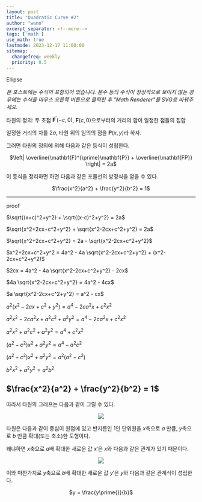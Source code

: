 ```yaml
---
layout: post
title: "Quadratic Curve #2"
author: "wano"
excerpt_separator: <!--more-->
tags: ['math']
use_math: true
lastmode: 2023-12-17 11:00:00
sitemap:
  changefreq: weekly
  priority: 0.5
---
```


Ellipse <!--more-->

*본 포스트에는 수식이 포함되어 있습니다. 분수 등의 수식이 정상적으로 보이지 않는 경우에는 수식을 마우스 오른쪽 버튼으로 클릭한 후 "Math Renderer"를 SVG로 바꿔주세요.*

타원의 정의: 두 초점 $\mathbf{F}^{\prime}(-c,0)$, $\mathbf{F}(c,0)$으로부터의 거리의 합이 일정한 점들의 집합

일정한 거리의 차를 $2a$, 타원 위의 임의의 점을 $\mathbf{P}(x,y)$라 하자.

그러면 타원의 정의에 의해 다음과 같은 등식이 성립한다.

<p style="text-align: center;">$\left| \overline{\mathbf{F}^{\prime}\mathbf{P}} + \overline{\mathbf{FP}} \right| = 2a$</p>

이 등식을 정리하면 하면 다음과 같은 포물선의 방정식을 얻을 수 있다.

<p style="text-align: center;">$\frac{x^2}{a^2} + \frac{y^2}{b^2} = 1$</p>

---
proof

$\sqrt{(x+c)^2+y^2} + \sqrt{(x-c)^2+y^2} = 2a$

$\sqrt{x^2+2cx+c^2+y^2} + \sqrt{x^2-2cx+c^2+y^2} = 2a$

$\sqrt{x^2+2cx+c^2+y^2} = 2a - \sqrt{x^2-2cx+c^2+y^2}$

$x^2+2cx+c^2+y^2 = 4a^2 - 4a \sqrt{x^2-2cx+c^2+y^2} + (x^2-2cx+c^2+y^2)$

$2cx = 4a^2 - 4a \sqrt{x^2-2cx+c^2+y^2} - 2cx$

$4a \sqrt{x^2-2cx+c^2+y^2}  = 4a^2 - 4cx$

$a \sqrt{x^2-2cx+c^2+y^2}  = a^2 - cx$

$a^2 (x^2-2cx+c^2+y^2)  = a^4 - 2ca^2x + c^2x^2$

$a^2x^2 - 2ca^2x + a^2c^2 + a^2y^2  = a^4 - 2ca^2x + c^2x^2$

$a^2x^2 + a^2c^2 + a^2y^2  = a^4 + c^2x^2$

$(a^2-c^2)x^2 + a^2y^2  = a^4 - a^2c^2$

$(a^2-c^2)x^2 + a^2y^2  = a^2 (a^2 - c^2)$

$b^2x^2 + a^2y^2  = a^2 b^2$

$\frac{x^2}{a^2} + \frac{y^2}{b^2} = 1$
---


따라서 타원의 그래프는 다음과 같이 그릴 수 있다.

<center><img src="https://cgvfxmath.github.io/assets/img/ellipse_graph.jpg"></center>

타원은 다음과 같이 중심이 원점에 있고 반지름인 1인 단위원을 $x$축으로 $a$ 만큼, $y$축으로 $b$ 만큼 확대(또는 축소)한 도형이다.

왜냐하면 $x$축으로 $a$배 확대한 새로운 값  $x\prime{}$은 $x$와 다음과 같은 관계가 있기 때문이다.

<center><img src="https://cgvfxmath.github.io/assets/img/sphere_to_ellipse.jpg"></center>

이와 마찬가지로 $y$축으로 $b$배 확대한 새로운 값 $y\prime{}$은 $y$와 다음과 같은 관계식이 성립한다.

<p style="text-align: center;">$y = \frac{y\prime{}}{b}$</p>
